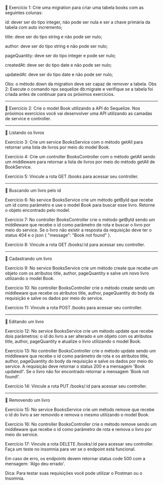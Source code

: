 🚀 Exercício 1: Crie uma migration para criar uma tabela books com as seguintes colunas:

id: dever ser do tipo integer, não pode ser nula e ser a chave primária da tabela com auto incremento;

title: deve ser do tipo string e não pode ser nulo;

author: deve ser do tipo string e não pode ser nulo;

pageQuantity: deve ser do tipo integer e pode ser nulo;

createdAt: deve ser do tipo date e não pode ser nulo;

updatedAt: deve ser do tipo date e não pode ser nulo;

Obs: o método down da migration deve ser capaz de remover a tabela.
Obs 2: Execute o comando npx sequelize db:migrate e verifique se a tabela foi criada antes de continuar para os próximos exercícios.
_________________________________

🚀 Exercício 2: Crie o model Book utilizando a API do Sequelize.
Nos próximos exercícios você vai desenvolver uma API utilizando as camadas de service e controller.
_________________________________

🚀 Listando os livros

Exercício 3: Crie um service BooksService com o método getAll para retornar uma lista de livros por meio do model Book.

Exercício 4: Crie um controller BooksController com o método getAll sendo um middleware para retornar a lista de livros por meio do método getAll de BookService.

Exercício 5: Vincule a rota GET /books para acessar seu controller.

__________________________________

🚀 Buscando um livro pelo id

Exercício 6: No service BooksService crie um método getById que recebe um id como parâmetro e use o model Book para buscar esse livro. Retorne o objeto encontrado pelo model.

Exercício 7: No controller BooksController crie o método getById sendo um middleware que recebe o id como parâmetro de rota e buscar o livro por meio do service. Se o livro não existir a resposta da requisição deve ter o status 404 e o json { "message": "Book not found" }.

Exercício 8: Vincule a rota GET /books/:id para acessar seu controller.

___________________________________

🚀 Cadastrando um livro

Exercício 9: No service BooksService crie um método create que recebe um objeto com os atributos title, author, pageQuantity e salve um novo livro utilizando o model Book.

Exercício 10: No controller BooksController crie o método create sendo um middleware que recebe os atributos title, author, pageQuantity do body da requisição e salve os dados por meio do service.

Exercício 11: Vincule a rota POST /books para acessar seu controller.

______________________________

🚀 Editando um livro

Exercício 12: No service BooksService crie um método update que recebe dois parâmetros: o id do livro a ser alterado e um objeto com os atributos title, author, pageQuantity e atualize o livro utilizando o model Book.

Exercício 13: No controller BooksController crie o método update sendo um middleware que recebe o id como parâmetro de rota e os atributos title, author, pageQuantity do body da requisição e salve os dados por meio do service. A requisição deve retornar o status 200 e a mensagem 'Book updated!'. Se o livro não for encontrado retornar a mensagem 'Book not found!'.

Exercício 14: Vincule a rota PUT /books/:id para acessar seu controller.

___________________________

🚀 Removendo um livro

Exercício 15: No service BooksService crie um método remove que recebe o id do livro a ser removido e remova o mesmo utilizando o model Book.

Exercício 16: No controller BooksController crie o método remove sendo um middleware que recebe o id como parâmetro de rota e remova o livro por meio do service.

Exercício 17: Vincule a rota DELETE /books/:id para acessar seu controller.
Faça um teste no insomnia para ver se o endpoint está funcional.

Em caso de erro, os endpoints devem retornar status code 500 com a mensagem: 'Algo deu errado'.

Dica: Para testar suas requisições você pode utilizar o Postman ou o Insomnia.